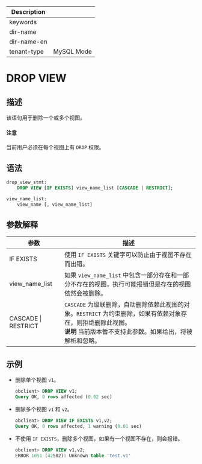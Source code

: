 | Description   |                 |
|---------------|-----------------|
| keywords      |                 |
| dir-name      |                 |
| dir-name-en   |                 |
| tenant-type   | MySQL Mode      |

# DROP VIEW

## 描述

该语句用于删除一个或多个视图。
  <main id="notice" type='notice'>
    <h4>注意</h4>
    <p>当前用户必须在每个视图上有 <code>DROP</code> 权限。</p>
  </main>

## 语法

```sql
drop_view_stmt:
    DROP VIEW [IF EXISTS] view_name_list [CASCADE | RESTRICT];

view_name_list:
    view_name [, view_name_list]
```

## 参数解释

|       **参数**        |                                                                        **描述**                                                                        |
|---------------------|------------------------------------------------------------------------------------------------------------------------------------------------------|
| IF EXISTS           | 使用 `IF EXISTS` 关键字可以防止由于视图不存在而出错。                                                                                                                    |
| view_name_list      | 如果 `view_name_list` 中包含一部分存在和一部分不存在的视图，执行可能报错但是存在的视图依然会被删除。                                                                                          |
| CASCADE \| RESTRICT | `CASCADE` 为级联删除，自动删除依赖此视图的对象。`RESTRICT` 为约束删除，如果有依赖对象存在，则拒绝删除此视图。 <br>**说明**  当前版本暂不支持此参数。如果给出，将被解析和忽略。</br> |

## 示例

* 删除单个视图 `v1`。

  ```sql
  obclient> DROP VIEW v1;
  Query OK, 0 rows affected (0.02 sec)
  ```

* 删除多个视图 `v1` 和 `v2`。

  ```sql
  obclient> DROP VIEW IF EXISTS v1,v2;
  Query OK, 0 rows affected, 1 warning (0.01 sec)
  ```

* 不使用 `IF EXISTS`，删除多个视图，如果有一个视图不存在，则会报错。

  ```sql
  obclient> DROP VIEW v1,v2;
  ERROR 1051 (42S02): Unknown table 'test.v1'
  ```
